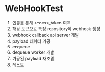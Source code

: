 # WebHookTest

1. 인증을 통해 access_token 획득
2. 해당 토큰으로 특정 repository에 webhook 생성
3. webhook callback api server 개발
4. payload 데이터 가공
5. enqueue
6. dequeue worker 개발
7. 가공된 payload 재조립
8. 테스트